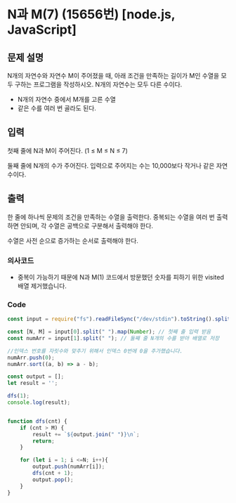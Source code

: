 # N과 M(7) (15656번) [node.js, JavaScript] 

## 문제 설명
N개의 자연수와 자연수 M이 주어졌을 때, 아래 조건을 만족하는 길이가 M인 수열을 모두 구하는 프로그램을 작성하시오. N개의 자연수는 모두 다른 수이다.

- N개의 자연수 중에서 M개를 고른 수열
- 같은 수를 여러 번 골라도 된다.

## 입력
첫째 줄에 N과 M이 주어진다. (1 ≤ M ≤ N ≤ 7)

둘째 줄에 N개의 수가 주어진다. 입력으로 주어지는 수는 10,000보다 작거나 같은 자연수이다.

## 출력
한 줄에 하나씩 문제의 조건을 만족하는 수열을 출력한다. 중복되는 수열을 여러 번 출력하면 안되며, 각 수열은 공백으로 구분해서 출력해야 한다.

수열은 사전 순으로 증가하는 순서로 출력해야 한다.

### 의사코드 
- 중복이 가능하기 때문에 N과 M(1) 코드에서 방문했던 숫자를 피하기 위한 visited 배열 제거했습니다.
### Code 
```js
const input = require("fs").readFileSync("/dev/stdin").toString().split("\n"); 

const [N, M] = input[0].split(" ").map(Number); // 첫째 출 입력 받음
const numArr = input[1].split(" "); // 둘째 줄 N개의 수를 받아 배열로 저장

//인덱스 번호를 자릿수와 맞추기 위해서 인덱스 0번에 0을 추가했습니다.
numArr.push(0);
numArr.sort((a, b) => a - b);

const output = [];
let result = '';

dfs(1);
console.log(result);


function dfs(cnt) {
    if (cnt > M) {
        result += `${output.join(" ")}\n`;
        return;
    }

    for (let i = 1; i <=N; i++){
        output.push(numArr[i]);
        dfs(cnt + 1);
        output.pop();
    }
}
```